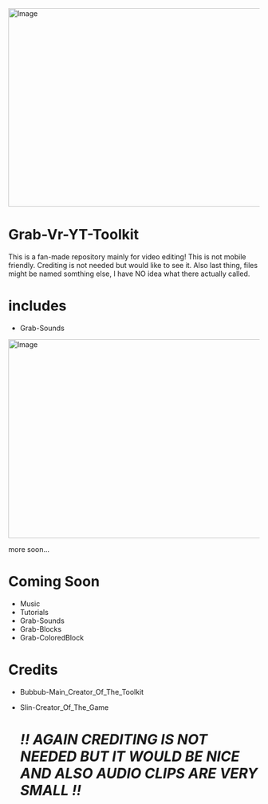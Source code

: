 <img width="1320" height="398" alt="Image" src="https://github.com/user-attachments/assets/504af057-f06b-4f6c-a416-1fc8d6016f2c" />

# Grab-Vr-YT-Toolkit

This is a fan-made repository mainly for video editing!
This is not mobile friendly.
Crediting is not needed but would like to see it.
Also last thing, files might be named somthing else,
I have NO idea what there actually called.

# includes

* Grab-Sounds
<img width="527" height="399" alt="Image" src="https://github.com/user-attachments/assets/f9ec880e-5908-4d51-87e2-d34876c5a91b" />



  more soon...

# Coming Soon

* Music
* Tutorials
* Grab-Sounds
* Grab-Blocks
* Grab-ColoredBlock

# Credits

* Bubbub-Main_Creator_Of_The_Toolkit
* Slin-Creator_Of_The_Game

  # *!! AGAIN CREDITING IS NOT NEEDED BUT IT WOULD BE NICE AND ALSO AUDIO CLIPS ARE VERY SMALL !!*

